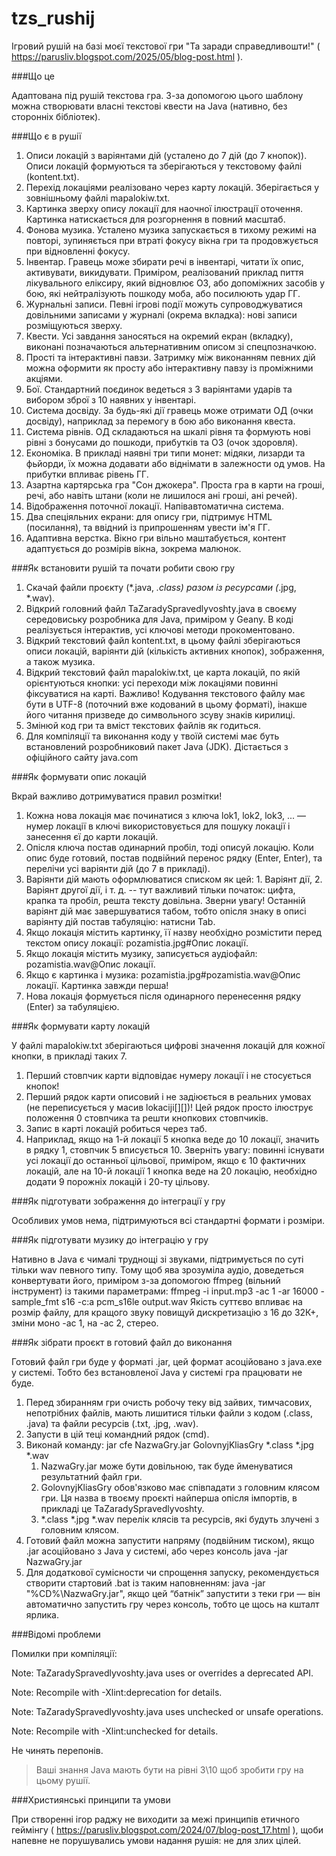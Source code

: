 # tzs_rushij
Ігровий рушій на базі моєї текстової гри "Та заради справедливошти!" ( https://parusliv.blogspot.com/2025/05/blog-post.html ).

###Що це

Адаптована під рушій текстова гра. З-за допомогою цього шаблону можна створювати власні текстові квести на Java (нативно, без сторонніх бібліотек).

###Що є в рушії

1. Описи локацій з варіянтами дій (усталено до 7 дій (до 7 кнопок)). Описи локацій формуються та зберігаються у текстовому файлі (kontent.txt).
2. Перехід локаціями реалізовано через карту локацій. Зберігається у зовнішньому файлі mapalokiw.txt.
3. Картинка зверху опису локації для наочної ілюстрації оточення. Картинка натискається для розгорнення в повний масштаб.
4. Фонова музика. Усталено музика запускається в тихому режимі на повторі, зупиняється при втраті фокусу вікна гри та продовжується при відновленні фокусу.
5. Інвентар. Гравець може збирати речі в інвентарі, читати їх опис, активувати, викидувати. Приміром, реалізований приклад пиття лікувального еліксиру, який відновлює ОЗ, або допоміжних засобів у бою, які нейтралізують пошкоду моба, або посилюють удар ГГ.
6. Журнальні записи. Певні ігрові події можуть супроводжуватися довільними записами у журналі (окрема вкладка): нові записи розміщуються зверху.
7. Квести. Усі завдання заносяться на окремий екран (вкладку), виконані позначаються альтернативним описом зі спецпозначкою.
8. Прості та інтерактивні павзи. Затримку між виконанням певних дій можна оформити як просту або інтерактивну павзу із проміжними акціями.
9. Бої. Стандартний поєдинок ведеться з 3 варіянтами ударів та вибором зброї з 10 наявних у інвентарі.
10. Система досвіду. За будь-які дії гравець може отримати ОД (очки досвіду), наприклад за перемогу в бою або виконання квеста. 
11. Система рівнів. ОД складаються на шкалі рівня та формують нові рівні з бонусами до пошкоди, прибутків та ОЗ (очок здоровля).
12. Економіка. В прикладі наявні три типи монет: мідяки, лизарди та фьйорди, їх можна додавати або віднімати в залежности од умов. На прибутки впливає рівень ГГ.
13. Азартна картярська гра "Сон джокера". Проста гра в карти на гроші, речі, або навіть штани (коли не лишилося ані гроші, ані речей).
14. Відображення поточної локації. Напівавтоматична система.
15. Два спеціяльних екрани: для опису гри, підтримує HTML (посилання), та ввідний із припрошенням увести ім'я ГГ.
16. Адаптивна верстка. Вікно гри вільно маштабується, контент адаптується до розмірів вікна, зокрема малюнок.

###Як встановити рушій та почати робити свою гру

1. Скачай файли проєкту (*.java, *.class) разом із ресурсами (*.jpg, *.wav).
2. Відкрий головний файл TaZaradySpravedlyvoshty.java в своєму середовиську розробника для Java, приміром у Geany. В коді реалізується інтерактив, усі ключові методи прокоментовано.
3. Відкрий текстовий файл kontent.txt, в цьому файлі зберігаються описи локацій, варіянти дій (кількість активних кнопок), зображення, а також музика.
4. Відкрий текстовий файл mapalokiw.txt, це карта локацій, по якій орієнтуються кнопки: усі переходи між локаціями повинні фіксуватися на карті. Важливо! Кодування текстового файлу має бути в UTF-8 (поточний вже кодований в цьому форматі), інакше його читання призведе до символьного зсуву знаків кирилиці.
5. Змінюй код гри та вміст текстових файлів як годиться.
6. Для компіляції та виконання коду у твоїй системі має буть встановлений розробниковий пакет Java (JDK). Дістається з офіційного сайту java.com

###Як формувати опис локацій

Вкрай важливо дотримуватися правил розмітки!
1. Кожна нова локація має починатися з ключа lok1, lok2, lok3, ... — нумер локації в ключі використовується для пошуку локації і занесення єї до карти локацій.
2. Опісля ключа постав одинарний пробіл, тоді описуй локацію. Коли опис буде готовий, постав подвійний перенос рядку (Enter, Enter), та перелічи усі варіянти дій (до 7 в прикладі).
3. Варіянти дій мають оформлюватися списком як цей: 1. Варіянт дії, 2. Варіянт другої дії, і т. д. -- тут важливий тільки початок: цифта, крапка та пробіл, решта тексту довільна. Зверни увагу! Останній варіянт дій має завершуватися табом, тобто опісля знаку в описі варіянту дій постав табуляцію: натисни Tab.
4. Якщо локація містить картинку, її назву необхідно розмістити перед текстом опису локації: pozamistia.jpg#Опис локації.
5. Якщо локація містить музику, записується аудіофайл: pozamistia.wav@Опис локації.
6. Якщо є картинка і музика: pozamistia.jpg#pozamistia.wav@Опис локації. Картинка завжди перша!
7. Нова локація формується після одинарного перенесення рядку (Enter) за табуляцією.

###Як формувати карту локацій

У файлі mapalokiw.txt зберігаються цифрові значення локацій для кожної кнопки, в прикладі таких 7.
1. Перший стовпчик карти відповідає нумеру локації і не стосується кнопок!
2. Перший рядок карти описовий і не задіюється в реальних умовах (не переписується у масив lokaciji[][])! Цей рядок просто ілюструє положення 0 стовпчика та решти кнопкових стовпчиків.
3. Запис в карті локацій робиться через таб.
4. Наприклад, якщо на 1-й локації 5 кнопка веде до 10 локації, значить в рядку 1, стовпчик 5 вписується 10. Зверніть увагу: повинні існувати усі локації до останньої цільової, приміром, якщо є 10 фактичних локацій, але на 10-й локації 1 кнопка веде на 20 локацію, необхідно додати 9 порожніх локацій і 20-ту цільову.

###Як підготувати зображення до інтеграції у гру

Особливих умов нема, підтримуються всі стандартні формати і розміри.

###Як підготувати музику до інтеграцію у гру

Нативно в Java є чималі труднощі зі звуками, підтримується по суті тільки wav певного типу. Тому щоб ява зрозуміла аудіо, доведеться конвертувати його, приміром з-за допомогою ffmpeg (вільний інструмент) із такими параметрами:
ffmpeg -i input.mp3 -ac 1 -ar 16000 -sample_fmt s16 -c:a pcm_s16le output.wav
Якість суттєво впливає на розмір файлу, для кращого звуку повищуй дискретизацію з 16 до 32К+, зміни моно -ас 1, на -ac 2, стерео.

###Як зібрати проєкт в готовий файл до виконання

Готовий файл гри буде у форматі .jar, цей формат асоційовано з java.exe у системі. Тобто без встановленої Java у системі гра працювати не буде.
1. Перед збиранням гри очисть робочу теку від зайвих, тимчасових, непотрібних файлів, мають лишитися тільки файли з кодом (.class, .java) та файли ресурсів (.txt, .jpg, .wav).
2. Запусти в цій теці командний рядок (cmd).
3. Виконай команду: jar cfe NazwaGry.jar GolovnyjKliasGry *.class *.jpg *.wav 
   1. NazwaGry.jar може бути довільною, так буде йменуватися результатний файл гри.
   2. GolovnyjKliasGry обов'язково має співпадати з головним клясом гри. Ця назва в твоєму проєкті найперша опісля імпортів, в прикладі це TaZaradySpravedlyvoshty.
   3. *.class *.jpg *.wav перелік клясів та ресурсів, які будуть злучені з головним клясом.
4. Готовий файл можна запустити напряму (подвійним тиском), якщо .jar асоційовано з Java у системі, або через консоль java -jar NazwaGry.jar
5. Для додаткової сумісности чи спрощення запуску, рекомендується створити стартовий .bat із таким наповненням: java -jar "%CD%\NazwaGry.jar", якщо цей “батнік” запустити з теки гри — він автоматично запустить гру через консоль, тобто це щось на кшталт ярлика.

###Відомі проблеми

Помилки при компіляції:

Note: TaZaradySpravedlyvoshty.java uses or overrides a deprecated API.

Note: Recompile with -Xlint:deprecation for details.

Note: TaZaradySpravedlyvoshty.java uses unchecked or unsafe operations.

Note: Recompile with -Xlint:unchecked for details.

Не чинять перепонів.


>Ваші знання Java мають бути на рівні 3\10 щоб зробити гру на цьому рушії.

###Християнські принципи та умови

При створенні ігор раджу не виходити за межі принципів етичного геймінгу ( https://parusliv.blogspot.com/2024/07/blog-post_17.html ), щоби напевне не порушувались умови надання рушія: не для злих цілей.
